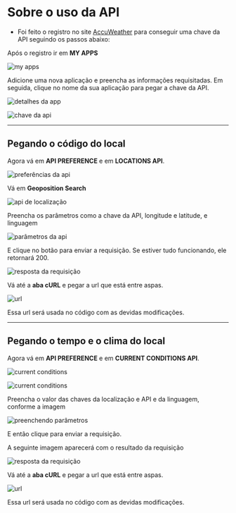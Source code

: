 # Sobre o uso da API

- Foi feito o registro no site [AccuWeather](https://developer.accuweather.com/) para conseguir uma chave da API seguindo os passos abaixo:

Após o registro ir em **MY APPS**

![my apps](img/ex0037-0.png)

Adicione uma nova aplicação e preencha as informações requisitadas. Em seguida, clique no nome da sua aplicação para pegar a chave da API.

![detalhes da app](img/ex0037-1.png)

![chave da api](img/ex0037-2.png)

----

## Pegando o código do local

Agora vá em **API PREFERENCE** e em **LOCATIONS API**.

![preferências da api](img/ex0037-3.png)

Vá em **Geoposition Search**

![api de localização](img/ex0037-4.png)

Preencha os parâmetros como a chave da API, longitude e latitude, e linguagem

![parâmetros da api](img/ex0037-5.png)

E clique no botão para enviar a requisição. Se estiver tudo funcionando, ele retornará 200.

![resposta da requisição](img/ex0037-6.png)

Vá até a **aba cURL** e pegar a url que está entre aspas.

![url](img/ex0037-7.png)

Essa url será usada no código com as devidas modificações.

----

## Pegando o tempo e o clima do local

Agora vá em **API PREFERENCE** e em **CURRENT CONDITIONS API**.

![current conditions](img/ex0037-8.png)

![current conditions](img/ex0037-9.png)

Preencha o valor das chaves da localização e API e da linguagem, conforme a imagem

![preenchendo parâmetros](img/ex0037-10.png)

E então clique para enviar a requisição. 

A seguinte imagem aparecerá com o resultado da requisição

![resposta da requisição](img/ex0037-11.png)

Vá até a **aba cURL** e pegar a url que está entre aspas.

![url](img/ex0037-12.png)

Essa url será usada no código com as devidas modificações.
